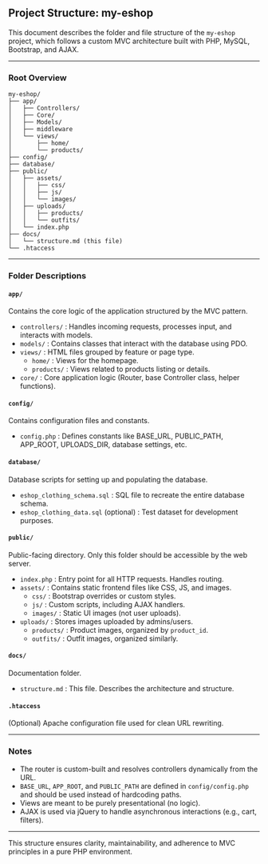 ## Project Structure: my-eshop

This document describes the folder and file structure of the `my-eshop` project, which follows a custom MVC architecture built with PHP, MySQL, Bootstrap, and AJAX.

---

### Root Overview

```
my-eshop/
├── app/
│   ├── Controllers/
│   ├── Core/
│   ├── Models/
│   ├── middleware
│   └── views/
│       ├── home/
│       └── products/
├── config/
├── database/
├── public/
│   ├── assets/
│   │   ├── css/
│   │   ├── js/
│   │   └── images/
│   ├── uploads/
│   │   ├── products/
│   │   └── outfits/
│   └── index.php
├── docs/
│   └── structure.md (this file)
└── .htaccess
```

---

### Folder Descriptions

#### `app/`
Contains the core logic of the application structured by the MVC pattern.

- `controllers/` : Handles incoming requests, processes input, and interacts with models.
- `models/` : Contains classes that interact with the database using PDO.
- `views/` : HTML files grouped by feature or page type.
  - `home/` : Views for the homepage.
  - `products/` : Views related to products listing or details.
- `core/` : Core application logic (Router, base Controller class, helper functions).

#### `config/`
Contains configuration files and constants.

- `config.php` : Defines constants like BASE_URL, PUBLIC_PATH, APP_ROOT, UPLOADS_DIR, database settings, etc.

#### `database/`
Database scripts for setting up and populating the database.

- `eshop_clothing_schema.sql` : SQL file to recreate the entire database schema.
- `eshop_clothing_data.sql` (optional) : Test dataset for development purposes.

#### `public/`
Public-facing directory. Only this folder should be accessible by the web server.

- `index.php` : Entry point for all HTTP requests. Handles routing.
- `assets/` : Contains static frontend files like CSS, JS, and images.
  - `css/` : Bootstrap overrides or custom styles.
  - `js/` : Custom scripts, including AJAX handlers.
  - `images/` : Static UI images (not user uploads).
- `uploads/` : Stores images uploaded by admins/users.
  - `products/` : Product images, organized by `product_id`.
  - `outfits/` : Outfit images, organized similarly.

#### `docs/`
Documentation folder.

- `structure.md` : This file. Describes the architecture and structure.

#### `.htaccess`
(Optional) Apache configuration file used for clean URL rewriting.

---

### Notes
- The router is custom-built and resolves controllers dynamically from the URL.
- `BASE_URL`, `APP_ROOT`, and `PUBLIC_PATH` are defined in `config/config.php` and should be used instead of hardcoding paths.
- Views are meant to be purely presentational (no logic).
- AJAX is used via jQuery to handle asynchronous interactions (e.g., cart, filters).

---

This structure ensures clarity, maintainability, and adherence to MVC principles in a pure PHP environment.
